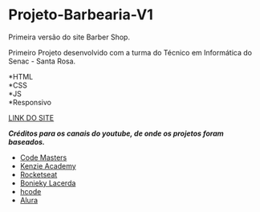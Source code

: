 # Projeto-Barbearia-V1
 Primeira versão do site Barber Shop.
 
 Primeiro Projeto desenvolvido com a turma do Técnico em Informática do Senac - Santa Rosa.
 
 *HTML\
 *CSS\
 *JS\
 *Responsivo
 
 [LINK DO SITE](https://robsondpreuss.github.io/Projeto-Barbearia-V1/)

 _**Créditos para os canais do youtube, de onde os projetos foram baseados.**_

* [Code Masters](https://www.youtube.com/channel/UCZExGK9sEYMwdrHuG0BZyiQ)
* [Kenzie Academy](https://www.youtube.com/channel/UC6rcCbDzhVoIm1V7WnwPDIQ)
* [Rocketseat](https://www.youtube.com/channel/UCSfwM5u0Kce6Cce8_S72olg)
* [Bonieky Lacerda](https://www.youtube.com/user/bonieky)
* [hcode](https://www.youtube.com/channel/UCjWENuSH2gX55-y7QSZiWxA)
* [Alura](https://www.youtube.com/user/aluracursosonline)
